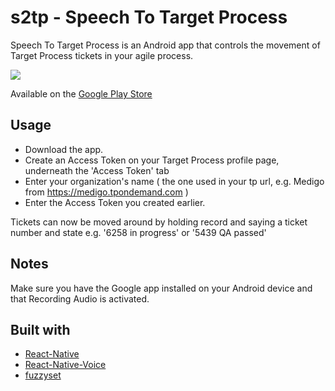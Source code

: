 # s2tp - Speech To Target Process

Speech To Target Process is an Android app that controls the movement of Target Process tickets in your agile process.

![](https://imgur.com/c2vz5Qq)

Available on the [Google Play Store](https://play.google.com/store/apps/details?id=com.s2tp)

## Usage

- Download the app.
- Create an Access Token on your Target Process profile page, underneath the 'Access Token' tab
- Enter your organization's name ( the one used in your tp url, e.g. Medigo from https://medigo.tpondemand.com )
- Enter the Access Token you created earlier.

Tickets can now be moved around by holding record and saying a ticket number and state
e.g. '6258 in progress' or '5439 QA passed'

## Notes

Make sure you have the Google app installed on your Android device and that Recording Audio is activated.

## Built with

- [React-Native](https://github.com/facebook/react-native)
- [React-Native-Voice](https://github.com/react-native-community/react-native-voice)
- [fuzzyset](https://github.com/Glench/fuzzyset.js)
